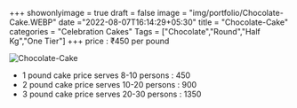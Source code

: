 +++
showonlyimage = true
draft = false
image = "img/portfolio/Chocolate-Cake.WEBP"
date ="2022-08-07T16:14:29+05:30"
title = "Chocolate-Cake"
categories = "Celebration Cakes"
Tags = ["Chocolate","Round","Half Kg","One Tier"]
+++
price : ₹450 per pound
<!--more-->
![Chocolate-Cake](/img/portfolio/Chocolate-Cake.WEBP)
* 1 pound cake price serves 8-10 persons : 450
* 2 pound cake price serves 10-20 persons : 900
* 3 pound cake price serves 20-30 persons : 1350

